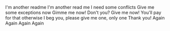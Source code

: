 I'm another readme
I'm another read me 
I need some conflicts
Give me some exceptions now
Gimme me now!
Don't you?
Give me now! You'll pay for that otherwise
I beg you, please give me one, only one
Thank you!
Again
Again
Again
Again